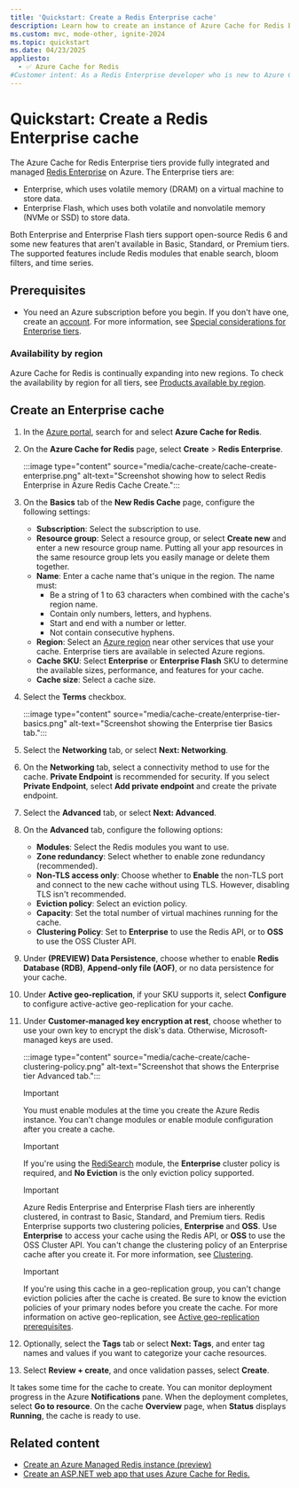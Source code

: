 ```yaml
---
title: 'Quickstart: Create a Redis Enterprise cache'
description: Learn how to create an instance of Azure Cache for Redis Enterprise.
ms.custom: mvc, mode-other, ignite-2024
ms.topic: quickstart
ms.date: 04/23/2025
appliesto:
  - ✅ Azure Cache for Redis
#Customer intent: As a Redis Enterprise developer who is new to Azure Cache for Redis, I want to create a new cache in the Enterprise tier of Azure Cache for Redis.
---
```


# Quickstart: Create a Redis Enterprise cache

The Azure Cache for Redis Enterprise tiers provide fully integrated and managed [Redis Enterprise](https://redislabs.com/redis-enterprise/) on Azure. The Enterprise tiers are:

- Enterprise, which uses volatile memory (DRAM) on a virtual machine to store data.
- Enterprise Flash, which uses both volatile and nonvolatile memory (NVMe or SSD) to store data.

Both Enterprise and Enterprise Flash tiers support open-source Redis 6 and some new features that aren't available in Basic, Standard, or Premium tiers. The supported features include Redis modules that enable search, bloom filters, and time series.

## Prerequisites

- You need an Azure subscription before you begin. If you don't have one, create an [account](https://azure.microsoft.com/). For more information, see [Special considerations for Enterprise tiers](cache-overview.md#special-considerations-for-enterprise-tiers).

### Availability by region

Azure Cache for Redis is continually expanding into new regions. To check the availability by region for all tiers, see [Products available by region](https://azure.microsoft.com/global-infrastructure/services/?products=redis-cache&regions=all).

## Create an Enterprise cache

1. In the [Azure portal](https://portal.azure.com), search for and select **Azure Cache for Redis**.
1. On the **Azure Cache for Redis** page, select **Create** > **Redis Enterprise**.

   :::image type="content" source="media/cache-create/cache-create-enterprise.png" alt-text="Screenshot showing how to select Redis Enterprise in Azure Redis Cache Create.":::

1. On the **Basics** tab of the **New Redis Cache** page, configure the following settings:

   - **Subscription**: Select the subscription to use.
   - **Resource group**: Select a resource group, or select **Create new** and enter a new resource group name. Putting all your app resources in the same resource group lets you easily manage or delete them together.
   - **Name**: Enter a cache name that's unique in the region. The name must:
     - Be a string of 1 to 63 characters when combined with the cache's region name.
     - Contain only numbers, letters, and hyphens.
     - Start and end with a number or letter.
     - Not contain consecutive hyphens.
   - **Region**: Select an [Azure region](https://azure.microsoft.com/regions/) near other services that use your cache. Enterprise tiers are available in selected Azure regions.
   - **Cache SKU**: Select **Enterprise** or **Enterprise Flash** SKU to determine the available sizes, performance, and features for your cache.
   - **Cache size**: Select a cache size.

1. Select the **Terms** checkbox.

   :::image type="content" source="media/cache-create/enterprise-tier-basics.png" alt-text="Screenshot showing the Enterprise tier Basics tab.":::

1. Select the **Networking** tab, or select **Next: Networking**.
1. On the **Networking** tab, select a connectivity method to use for the cache. **Private Endpoint** is recommended for security. If you select **Private Endpoint**, select **Add private endpoint** and create the private endpoint.
1. Select the **Advanced** tab, or select **Next: Advanced**.
1. On the **Advanced** tab, configure the following options:
   - **Modules**: Select the Redis modules you want to use.
   - **Zone redundancy**: Select whether to enable zone redundancy (recommended).
   - **Non-TLS access only**: Choose whether to **Enable** the non-TLS port and connect to the new cache without using TLS. However, disabling TLS isn't recommended.
   - **Eviction policy**: Select an eviction policy.
   - **Capacity**: Set the total number of virtual machines running for the cache.
   - **Clustering Policy**: Set to **Enterprise** to use the Redis API, or to **OSS** to use the OSS Cluster API.
1. Under **(PREVIEW) Data Persistence**, choose whether to enable **Redis Database (RDB)**, **Append-only file (AOF)**, or no data persistence for your cache.
1. Under **Active geo-replication**, if your SKU supports it, select **Configure** to configure active-active geo-replication for your cache.
1. Under **Customer-managed key encryption at rest**, choose whether to use your own key to encrypt the disk's data. Otherwise, Microsoft-managed keys are used.

   :::image type="content" source="media/cache-create/cache-clustering-policy.png" alt-text="Screenshot that shows the Enterprise tier Advanced tab.":::

   > [!IMPORTANT]
   > You must enable modules at the time you create the Azure Redis instance. You can't change modules or enable module configuration after you create a cache.
   >

   > [!IMPORTANT]
   > If you're using the [RediSearch](../redis/redis-modules.md#redisearch) module, the **Enterprise** cluster policy is required, and **No Eviction** is the only eviction policy supported.

   > [!IMPORTANT]
   > Azure Redis Enterprise and Enterprise Flash tiers are inherently clustered, in contrast to Basic, Standard, and Premium tiers. Redis Enterprise supports two clustering policies, **Enterprise** and **OSS**. Use **Enterprise** to access your cache using the Redis API, or **OSS** to use the OSS Cluster API. You can't change the clustering policy of an Enterprise cache after you create it. For more information, see [Clustering](../redis/architecture.md#clustering).

   > [!IMPORTANT]
   >  If you're using this cache in a geo-replication group, you can't change eviction policies after the cache is created. Be sure to know the eviction policies of your primary nodes before you create the cache. For more information on active geo-replication, see [Active geo-replication prerequisites](cache-how-to-active-geo-replication.md#active-geo-replication-prerequisites).

1. Optionally, select the **Tags** tab or select **Next: Tags**, and enter tag names and values if you want to categorize your cache resources.

1. Select **Review + create**, and once validation passes, select **Create**.

It takes some time for the cache to create. You can monitor deployment progress in the Azure **Notifications** pane. When the deployment completes, select **Go to resource**. On the cache **Overview** page, when **Status** displays **Running**, the cache is ready to use.

## Related content

- [Create an Azure Managed Redis instance (preview)](../redis/quickstart-create-managed-redis.md)
- [Create an ASP.NET web app that uses Azure Cache for Redis.](../redis/web-app-cache-howto.md)

